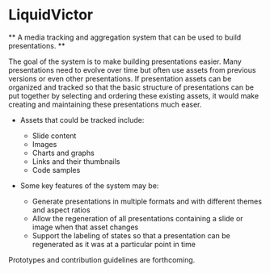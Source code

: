 # LiquidVictor

** A media tracking and aggregation system that can be used to build presentations. **

The goal of the system is to make building presentations easier.  Many presentations need to 
evolve over time but often use assets from previous versions or even other presentations. 
If presentation assets can be organized and tracked so that the basic structure of presentations 
can be put together by selecting and ordering these existing assets, it would make creating 
and maintaining these presentations much easer.

* Assets that could be tracked include:
  * Slide content
  * Images
  * Charts and graphs
  * Links and their thumbnails
  * Code samples

* Some key features of the system may be:
  * Generate presentations in multiple formats and with different themes and aspect ratios
  * Allow the regeneration of all presentations containing a slide or image when that asset changes
  * Support the labeling of states so that a presentation can be regenerated as it was at a particular point in time


Prototypes and contribution guidelines are forthcoming.